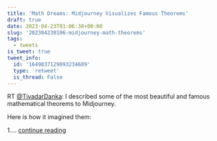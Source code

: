 ```yaml
---
title: 'Math Dreams: Midjourney Visualizes Famous Theorems'
draft: true
date: 2023-04-23T01:06:38+00:00
slug: '202304230106-midjourney-math-theorems'
tags:
  - tweets
is_tweet: true
tweet_info:
  id: '1649837129093234689'
  type: 'retweet'
  is_thread: False
---
```




RT [@TivadarDanka](https://x.com/TivadarDanka): I described some of the most beautiful and famous mathematical theorems to Midjourney.

Here is how it imagined them:

1.… [continue reading](https://x.com/sytelus/status/1649837129093234689)
